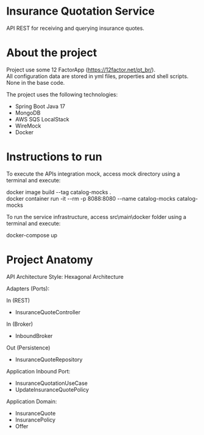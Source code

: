 # Insurance Quotation Service
API REST for receiving and querying insurance quotes.  

# About the project

Project use some 12 FactorApp (https://12factor.net/pt_br/).  
All configuration data are stored in yml files, properties and shell scripts. None in the base code.  

The project uses the following technologies:  
- Spring Boot Java 17
- MongoDB
- AWS SQS LocalStack
- WireMock
- Docker

# Instructions to run
To execute the APIs integration mock, access mock directory using a terminal and execute:  

docker image build --tag catalog-mocks .  
docker container run -it --rm -p 8088:8080 --name catalog-mocks catalog-mocks

To run the service infrastructure, access src\main\docker folder using a terminal and execute:  

docker-compose up

# Project Anatomy

API Architecture Style: Hexagonal Architecture

Adapters (Ports):

In (REST)
- InsuranceQuoteController

In (Broker)
- InboundBroker

Out (Persistence)
- InsuranceQuoteRepository

Application Inbound Port:
- InsuranceQuotationUseCase
- UpdateInsuranceQuotePolicy

Application Domain:
- InsuranceQuote
- InsurancePolicy
- Offer



